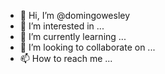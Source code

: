 - 👋 Hi, I’m @domingowesley
- 👀 I’m interested in ...
- 🌱 I’m currently learning ...
- 💞️ I’m looking to collaborate on ...
- 📫 How to reach me ...

<!---
domingowesley/domingowesley is a ✨ special ✨ repository because its `README.md` (this file) appears on your GitHub profile.
You can click the Preview link to take a look at your changes.
--->
